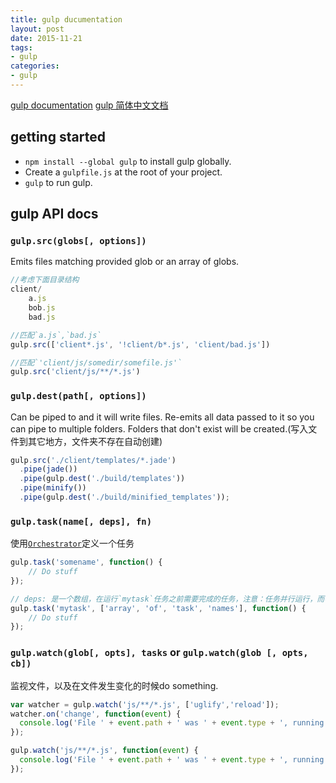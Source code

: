 ```yaml
---
title: gulp ducumentation
layout: post
date: 2015-11-21
tags:
- gulp
categories:
- gulp
---
```


[gulp documentation](https://github.com/gulpjs/gulp/tree/master/docs)
[gulp 简体中文文档](https://github.com/lisposter/gulp-docs-zh-cn)

## getting started

- `npm install --global gulp` to install gulp globally.
- Create a `gulpfile.js` at the root of your project.
- `gulp` to run gulp.

## gulp API docs

### `gulp.src(globs[, options])`

Emits files matching provided glob or an array of globs.

```javascript
//考虑下面目录结构
client/
	a.js
	bob.js
	bad.js

//匹配`a.js`,`bad.js`
gulp.src(['client*.js', '!client/b*.js', 'client/bad.js'])

//匹配`'client/js/somedir/somefile.js'`
gulp.src('client/js/**/*.js')
```

### `gulp.dest(path[, options])`

Can be piped to and it will write files. Re-emits all data passed to it so you can pipe to multiple folders. Folders that don't exist will be created.(写入文件到其它地方，文件夹不存在自动创建)

```javascript
gulp.src('./client/templates/*.jade')
  .pipe(jade())
  .pipe(gulp.dest('./build/templates'))
  .pipe(minify())
  .pipe(gulp.dest('./build/minified_templates'));
```

### `gulp.task(name[, deps], fn)`

使用[`Orchestrator`](https://github.com/robrich/orchestrator)定义一个任务

```javascript
gulp.task('somename', function() {
	// Do stuff
});

// deps: 是一个数组，在运行`mytask`任务之前需要完成的任务，注意：任务并行运行，而不是顺序执行
gulp.task('mytask', ['array', 'of', 'task', 'names'], function() {
	// Do stuff
});
```

### `gulp.watch(glob[, opts], tasks` or `gulp.watch(glob [, opts, cb])`

监视文件，以及在文件发生变化的时候do something.

```javascript
var watcher = gulp.watch('js/**/*.js', ['uglify','reload']);
watcher.on('change', function(event) {
  console.log('File ' + event.path + ' was ' + event.type + ', running tasks...');
});

gulp.watch('js/**/*.js', function(event) {
  console.log('File ' + event.path + ' was ' + event.type + ', running tasks...');
});
```
